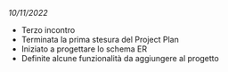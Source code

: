 *10/11/2022*

- Terzo incontro
- Terminata la prima stesura del Project Plan
- Iniziato a progettare lo schema ER
- Definite alcune funzionalità da aggiungere al progetto
